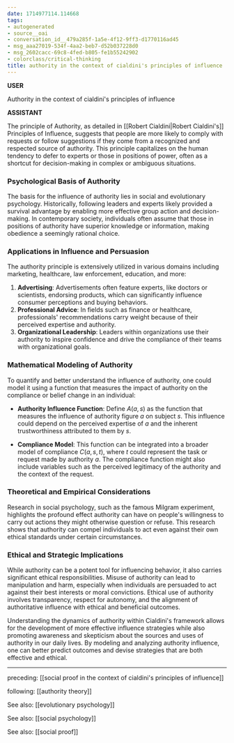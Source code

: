 ```yaml
---
date: 1714977114.114668
tags:
- autogenerated
- source__oai
- conversation_id__479a285f-1a5e-4f12-9ff3-d1770116ad45
- msg_aaa27019-534f-4aa2-beb7-d52b037228d0
- msg_2602cacc-69c8-4fed-b805-fe1b55242902
- colorclass/critical-thinking
title: authority in the context of cialdini's principles of influence
---
```


**USER**

Authority in the context of cialdini's principles of influence


**ASSISTANT**

The principle of Authority, as detailed in [[Robert Cialdini|Robert Cialdini's]] Principles of Influence, suggests that people are more likely to comply with requests or follow suggestions if they come from a recognized and respected source of authority. This principle capitalizes on the human tendency to defer to experts or those in positions of power, often as a shortcut for decision-making in complex or ambiguous situations.

### Psychological Basis of Authority

The basis for the influence of authority lies in social and evolutionary psychology. Historically, following leaders and experts likely provided a survival advantage by enabling more effective group action and decision-making. In contemporary society, individuals often assume that those in positions of authority have superior knowledge or information, making obedience a seemingly rational choice.

### Applications in Influence and Persuasion

The authority principle is extensively utilized in various domains including marketing, healthcare, law enforcement, education, and more:

1. **Advertising**: Advertisements often feature experts, like doctors or scientists, endorsing products, which can significantly influence consumer perceptions and buying behaviors.
2. **Professional Advice**: In fields such as finance or healthcare, professionals' recommendations carry weight because of their perceived expertise and authority.
3. **Organizational Leadership**: Leaders within organizations use their authority to inspire confidence and drive the compliance of their teams with organizational goals.

### Mathematical Modeling of Authority

To quantify and better understand the influence of authority, one could model it using a function that measures the impact of authority on the compliance or belief change in an individual:

- **Authority Influence Function**: Define $A(a, s)$ as the function that measures the influence of authority figure $a$ on subject $s$. This influence could depend on the perceived expertise of $a$ and the inherent trustworthiness attributed to them by $s$.

- **Compliance Model**: This function can be integrated into a broader model of compliance $C(a, s, t)$, where $t$ could represent the task or request made by authority $a$. The compliance function might also include variables such as the perceived legitimacy of the authority and the context of the request.

### Theoretical and Empirical Considerations

Research in social psychology, such as the famous Milgram experiment, highlights the profound effect authority can have on people's willingness to carry out actions they might otherwise question or refuse. This research shows that authority can compel individuals to act even against their own ethical standards under certain circumstances.

### Ethical and Strategic Implications

While authority can be a potent tool for influencing behavior, it also carries significant ethical responsibilities. Misuse of authority can lead to manipulation and harm, especially when individuals are persuaded to act against their best interests or moral convictions. Ethical use of authority involves transparency, respect for autonomy, and the alignment of authoritative influence with ethical and beneficial outcomes.

Understanding the dynamics of authority within Cialdini's framework allows for the development of more effective influence strategies while also promoting awareness and skepticism about the sources and uses of authority in our daily lives. By modeling and analyzing authority influence, one can better predict outcomes and devise strategies that are both effective and ethical.


---

preceding: [[social proof in the context of cialdini's principles of influence]]  


following: [[authority theory]]

See also: [[evolutionary psychology]]


See also: [[social psychology]]


See also: [[social proof]]